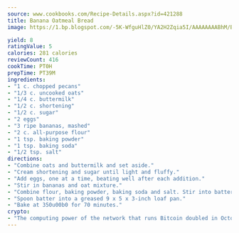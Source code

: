 ```yaml
---
source: www.cookbooks.com/Recipe-Details.aspx?id=421288
title: Banana Oatmeal Bread
image: https://1.bp.blogspot.com/-5K-WfguHlZ0/YA2H2Zqia5I/AAAAAAAABhM/Bdgu68p4aG0Q6jWdy3eGaUXSKw5p3sdxwCLcBGAsYHQ/s324/7.png

yield: 8
ratingValue: 5
calories: 281 calories
reviewCount: 416
cookTime: PT0H
prepTime: PT39M
ingredients:
- "1 c. chopped pecans"
- "1/3 c. uncooked oats"
- "1/4 c. buttermilk"
- "1/2 c. shortening"
- "1/2 c. sugar"
- "2 eggs"
- "3 ripe bananas, mashed"
- "2 c. all-purpose flour"
- "1 tsp. baking powder"
- "1 tsp. baking soda"
- "1/2 tsp. salt"
directions:
- "Combine oats and buttermilk and set aside."
- "Cream shortening and sugar until light and fluffy."
- "Add eggs, one at a time, beating well after each addition."
- "Stir in bananas and oat mixture."
- "Combine flour, baking powder, baking soda and salt. Stir into batter."
- "Spoon batter into a greased 9 x 5 x 3-inch loaf pan."
- "Bake at 350u00b0 for 70 minutes."
crypto:
- "The computing power of the network that runs Bitcoin doubled in October, pushing out all but the most dedicated miners."
---
```

